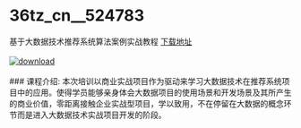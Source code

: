 # 36tz_cn__524783
基于大数据技术推荐系统算法案例实战教程
[下载地址](http://www.36tz.cn/article/524783 "下载地址")
<br/></br>[![download](http://36tz.cn/muke_img/2019_03_3-3-300x180.jpg "下载地址")](http://www.36tz.cn/article/524783 "下载地址")
<br/></br>### 课程介绍:
本次培训以商业实战项目作为驱动来学习大数据技术在推荐系统项目中的应用。使得学员能够亲身体会大数据项目的使用场景和开发场景及其所产生的商业价值，零距离接触企业实战型项目，学以致用，不在停留在大数据的概念环节而是进入大数据技术实战项目开发的阶段。


